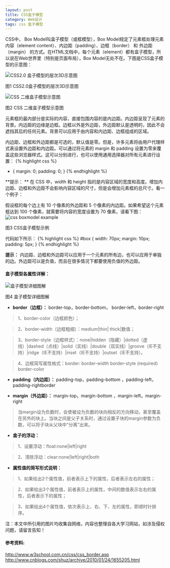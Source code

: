 ```yaml
---
layout: post
title: CSS盒子模型
category: Web设计
tags: css 盒子模型
---
```


CSS中， Box Model叫盒子模型（或框模型），Box Model规定了元素框处理元素内容（element content）、内边距（padding）、边框（border） 和 外边距（margin） 的方式。在HTML文档中，每个元素（element）都有盒子模型，所以说在Web世界里（特别是页面布局），Box Model无处不在。下图是CSS盒子模型的示意图：

![CSS2.0 盒子模型的层次3D示意图](http://7xixhp.com1.z0.glb.clouddn.com/boxmodel.png)

<div class="mark">图1 CSS2.0盒子模型的层次3D示意图</div>

![CSS 二维盒子模型示意图](http://7xixhp.com1.z0.glb.clouddn.com/boxmodel2.png)

<div class="mark">图2 CSS 二维盒子模型示意图</div>

元素框的最内部分是实际的内容，直接包围内容的是内边距。内边距呈现了元素的背景。内边距的边缘是边框。边框以外是外边距，外边距默认是透明的，因此不会遮挡其后的任何元素。背景可以应用于由内容和内边距、边框组成的区域。

内边距、边框和外边距都是可选的，默认值是零。但是，许多元素将由用户代理样式表设置外边距和内边距。可以通过将元素的 margin 和 padding 设置为零来覆盖这些浏览器样式。这可以分别进行，也可以使用通用选择器对所有元素进行设置：
{% highlight css %}
* {
  margin: 0;
  padding: 0;
}
{% endhighlight %}

**提示： ** <span class="emphasis">在 CSS 中，width 和 height 指的是内容区域的宽度和高度。增加内边距、边框和外边距不会影响内容区域的尺寸，但是会增加元素框的总尺寸。</span>看一个例子：

假设框的每个边上有 10 个像素的外边距和 5 个像素的内边距。如果希望这个元素框达到 100 个像素，就需要将内容的宽度设置为 70 像素，请看下图：
![css boxmodel example](http://7xixhp.com1.z0.glb.clouddn.com/ct_css_boxmodel_example.gif)
<div class="mark">图3 CSS盒子模型示例</div>

代码如下所示：
{% highlight css %}
#box {
  width: 70px;
  margin: 10px;
  padding: 5px;
}
{% endhighlight %}

**提示：** <span class="emphasis">内边距、边框和外边距可以应用于一个元素的所有边，也可以应用于单独的边。外边距可以是负值，而且在很多情况下都要使用负值的外边距。</span>


#### 盒子模型各属性详解：
![盒子模型详细图解](http://7xixhp.com1.z0.glb.clouddn.com/boxmodel3.png)
<div class="mark">图4 盒子模型详细图解</div>

*   **border（边框）：** border-top，border-bottom， border-left，border-right

 > 1、border-color（边框颜色）；

 > 2、border-width（边框粗细）：medium|thin| thick|数值；

 > 3、border-style（边框样式）：none|hidden（隐藏）|dotted（虚线）|dashed（点线）|solid（实线）|double（双实线）|groove（IE不支持）|ridge（IE不支持）|inset（IE不支持）|outset（IE不支持）。

 > 4、边框简写属性格式：border: border-width border-style (required)  border-color


*  **padding（内边距）：** padding-top，padding-bottom ，padding-left，padding-rightborder


*  **margin（外边距）：** margin-top，margin-bottom ，margin-left，margin-right

> 当margin设为负数时，会使被设为负数的块向相反的方向移动，甚至覆盖在另外的块上。当块之间是父子关系时，通过设置子块的margin参数为负数，可以将子块从父块中“分离”出来。


*  **盒子的浮动：**

> 1、设置浮动：float:none|left|right

> 2、清除浮动：clear:none|left|right|both


*  **属性值的简写形式说明：** 

> 1、如果给出2个属性值，前者表示上下的属性，后者表示左右的属性；

> 2、如果给出3个属性值，前者表示上的属性，中间的数值表示左右的属性，后者表示下的属性；

> 3、如果给出4个属性值，依次表示上、右、下、左的属性，即顺时针排序。


注：<span class="emphasis">本文中所引用的图片均收集自网络，内容也整理自各大学习网站，如涉及侵权问题，请留言告知！<span>

#### 参考资料:
http://www.w3school.com.cn/css/css_border.asp<br/>
http://www.cnblogs.com/shuz/archive/2010/01/24/1655205.html
